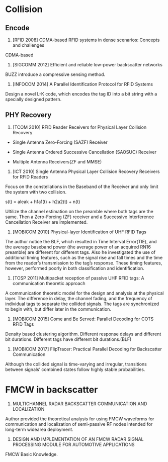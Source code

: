 # Collision
## Encode

1. [RFID 2008] CDMA-based RFID systems in dense scenarios: Concepts and challenges

CDMA-based

1. [SIGCOMM 2012] Efficient and reliable low-power backscatter networks

BUZZ introduce a compressive sensing method. 

1. [INFOCOM 2014] A Parallel Identification Protocol for RFID Systems

Design a novel L-K code, which encodes the tag ID into a bit string with a specially designed pattern.

## PHY Recovery

1. [TCOM 2010] RFID Reader Receivers for Physical Layer Collision Recovery

- Single Antenna Zero-Forcing (SAZF) Receiver

- Single Antenna Ordered Successive Cancellation (SAOSUC) Receiver

- Multiple Antenna Receivers(ZF and MMSE)


1. [ICT 2010] Single Antenna Physical Layer Collision Recovery Receivers for RFID Readers

Focus on the constellations in the Baseband of the Receiver and only limit the system with two collision.

s(t) = aleak + h1a1(t) + h2a2(t) + n(t)

Ultilize the channel estimation on the preamble where both tags are the same. Then a Zero-Forcing (ZF) receiver and a  Successive Interference Cancellation Receiver are implemented.


1. [MOBICOM 2010] Physical-layer Identification of UHF RFID Tags

The author notice the BLF, which resulted in Time Interval Error(TIE), and the average baseband power (the average power of an acquired RN16 preamble) are different for different tags. Also he investigated the use of additional timing features, such as
the signal rise and fall times and the time from the reader’s transmission to the tag’s response. These timing features, however, performed poorly in both classification and identification.

1. [TOSP 2011] Multipacket reception of passive UHF RFID tags: A communication theoretic approach

A communication theoretic model for the design and analysis at the physical layer. The difference in delay, the channel fading, and the frequency of individual tags to separate the collided signals. The tags are synchronized to begin with, but differ later in the communication.

1. [MOBICOM 2015] Come and Be Served: Parallel Decoding for COTS RFID Tags

Density based clustering algorithm. Different response delays and different bit durations. Different tags have different bit durations.(BLF)

1. [MOBICOM 2017] FlipTracer: Practical Parallel Decoding for Backscatter Communication

Although the collided signal is time-varying and irregular, transitions between signals’ combined states follow highly stable probabilities.


# FMCW in backscatter

1. MULTICHANNEL RADAR BACKSCATTER COMMUNICATION AND LOCALIZATION

Author provided the theoretical analysis for using FMCW waveforms for communication and localization of semi-passive RF nodes intended for long-term widearea deployment.

1. DESIGN AND IMPLEMENTATION OF AN FMCW RADAR SIGNAL PROCESSING MODULE FOR AUTOMOTIVE APPLICATIONS

FMCW Basic Knowledge.
